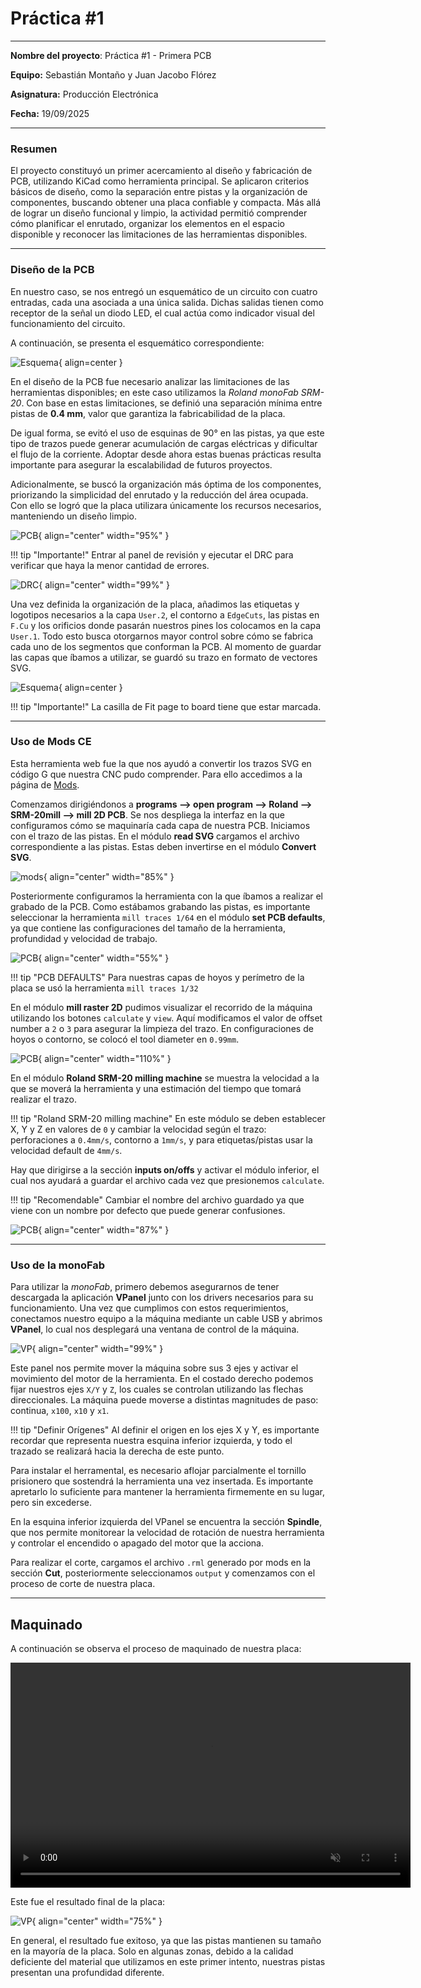 # Práctica #1

---

**Nombre del proyecto**: Práctica #1 - Primera PCB

**Equipo:** Sebastián Montaño y Juan Jacobo Flórez

**Asignatura:** Producción Electrónica

**Fecha:** 19/09/2025

---
### Resumen

El proyecto constituyó un primer acercamiento al diseño y fabricación de PCB, utilizando KiCad como herramienta principal. Se aplicaron criterios básicos de diseño, como la separación entre pistas y la organización de componentes, buscando obtener una placa confiable y compacta. Más allá de lograr un diseño funcional y limpio, la actividad permitió comprender cómo planificar el enrutado, organizar los elementos en el espacio disponible y reconocer las limitaciones de las herramientas disponibles.

---

### Diseño de la PCB

En nuestro caso, se nos entregó un esquemático de un circuito con cuatro entradas, cada una asociada a una única salida. Dichas salidas tienen como receptor de la señal un diodo LED, el cual actúa como indicador visual del funcionamiento del circuito.

A continuación, se presenta el esquemático correspondiente:
  
![Esquema](recursos/imgs/esquem.jpeg){ align=center } 

En el diseño de la PCB fue necesario analizar las limitaciones de las herramientas disponibles; en este caso utilizamos la *Roland monoFab SRM-20*. Con base en estas limitaciones, se definió una separación mínima entre pistas de **0.4 mm**, valor que garantiza la fabricabilidad de la placa.

De igual forma, se evitó el uso de esquinas de 90° en las pistas, ya que este tipo de trazos puede generar acumulación de cargas eléctricas y dificultar el flujo de la corriente. Adoptar desde ahora estas buenas prácticas resulta importante para asegurar la escalabilidad de futuros proyectos.

Adicionalmente, se buscó la organización más óptima de los componentes, priorizando la simplicidad del enrutado y la reducción del área ocupada. Con ello se logró que la placa utilizara únicamente los recursos necesarios, manteniendo un diseño limpio.

![PCB](recursos/imgs/PCBB.jpeg){ align="center" width="95%" }

!!! tip "Importante!"
    Entrar al panel de revisión y ejecutar el DRC para verificar que haya la menor cantidad de errores.

![DRC](recursos/imgs/DRC.jpeg){ align="center" width="99%" }

Una vez definida la organización de la placa, añadimos las etiquetas y logotipos necesarios a la capa `User.2`, el contorno a `EdgeCuts`, las pistas en `F.Cu` y los orificios donde pasarán nuestros pines los colocamos en la capa `User.1`. Todo esto busca otorgarnos mayor control sobre cómo se fabrica cada uno de los segmentos que conforman la PCB. Al momento de guardar las capas que íbamos a utilizar, se guardó su trazo en formato de vectores SVG.

![Esquema](recursos/imgs/Fabri.jpeg){ align=center } 

!!! tip "Importante!"
    La casilla de Fit page to board tiene que estar marcada.

---

### Uso de Mods CE

Esta herramienta web fue la que nos ayudó a convertir los trazos SVG en código G que nuestra CNC pudo comprender. Para ello accedimos a la página de [Mods][doc-ref].

Comenzamos dirigiéndonos a **programs --> open program --> Roland --> SRM-20mill --> mill 2D PCB**. Se nos despliega la interfaz en la que configuramos cómo se maquinaría cada capa de nuestra PCB. Iniciamos con el trazo de las pistas. En el módulo **read SVG** cargamos el archivo correspondiente a las pistas. Estas deben invertirse en el módulo **Convert SVG**.

![mods](recursos/imgs/Mods_4.png){ align="center" width="85%" } 

Posteriormente configuramos la herramienta con la que íbamos a realizar el grabado de la PCB. Como estábamos grabando las pistas, es importante seleccionar la herramienta `mill traces 1/64` en el módulo **set PCB defaults**, ya que contiene las configuraciones del tamaño de la herramienta, profundidad y velocidad de trabajo.

![PCB](recursos/imgs/Mods_3.png){ align="center" width="55%" } 

!!! tip "PCB DEFAULTS"
    Para nuestras capas de hoyos y perímetro de la placa se usó la herramienta `mill traces 1/32`

En el módulo **mill raster 2D** pudimos visualizar el recorrido de la máquina utilizando los botones `calculate` y `view`. Aquí modificamos el valor de offset number a `2` o `3` para asegurar la limpieza del trazo. En configuraciones de hoyos o contorno, se colocó el tool diameter en `0.99mm`.

![PCB](recursos/imgs/Mods_2.png){ align="center" width="110%" } 

En el módulo **Roland SRM-20 milling machine** se muestra la velocidad a la que se moverá la herramienta y una estimación del tiempo que tomará realizar el trazo.

!!! tip "Roland SRM-20 milling machine"
    En este módulo se deben establecer X, Y y Z en valores de `0` y cambiar la velocidad según el trazo: perforaciones a `0.4mm/s`, contorno a `1mm/s`, y para etiquetas/pistas usar la velocidad default de `4mm/s`.

Hay que dirigirse a la sección **inputs on/offs** y activar el módulo inferior, el cual nos ayudará a guardar el archivo cada vez que presionemos `calculate`.

!!! tip "Recomendable"
    Cambiar el nombre del archivo guardado ya que viene con un nombre por defecto que puede generar confusiones.

![PCB](recursos/imgs/Mods_1.png){ align="center" width="87%" } 

--- 

### Uso de la monoFab

Para utilizar la *monoFab*, primero debemos asegurarnos de tener descargada la aplicación **VPanel** junto con los drivers necesarios para su funcionamiento. Una vez que cumplimos con estos requerimientos, conectamos nuestro equipo a la máquina mediante un cable USB y abrimos **VPanel**, lo cual nos desplegará una ventana de control de la máquina.

![VP](recursos/imgs/Vpanel.jpeg){ align="center" width="99%" }

Este panel nos permite mover la máquina sobre sus 3 ejes y activar el movimiento del motor de la herramienta. En el costado derecho podemos fijar nuestros ejes `X/Y` y `Z`, los cuales se controlan utilizando las flechas direccionales. La máquina puede moverse a distintas magnitudes de paso: continua, `x100`, `x10` y `x1`.

!!! tip "Definir Orígenes"
    Al definir el origen en los ejes X y Y, es importante recordar que representa nuestra esquina inferior izquierda, y todo el trazado se realizará hacia la derecha de este punto.

Para instalar el herramental, es necesario aflojar parcialmente el tornillo prisionero que sostendrá la herramienta una vez insertada. Es importante apretarlo lo suficiente para mantener la herramienta firmemente en su lugar, pero sin excederse.

En la esquina inferior izquierda del VPanel se encuentra la sección **Spindle**, que nos permite monitorear la velocidad de rotación de nuestra herramienta y controlar el encendido o apagado del motor que la acciona.

Para realizar el corte, cargamos el archivo `.rml` generado por mods en la sección **Cut**, posteriormente seleccionamos `output` y comenzamos con el proceso de corte de nuestra placa.

---

## Maquinado 

A continuación se observa el proceso de maquinado de nuestra placa:

<video width="640" height="360" controls autoplay muted loop>
  <source src="recursos/Videos/cncc.mp4" type="video/mp4">
  Tu navegador no soporta la reproducción de video.
</video>

Este fue el resultado final de la placa:

![VP](recursos/imgs/pcbbb.jpeg){ align="center" width="75%" }

En general, el resultado fue exitoso, ya que las pistas mantienen su tamaño en la mayoría de la placa. Solo en algunas zonas, debido a la calidad deficiente del material que utilizamos en este primer intento, nuestras pistas presentan una profundidad diferente.

[doc-ref]: https://modsproject.org/